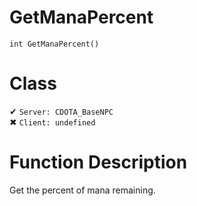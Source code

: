 # GetManaPercent
```
int GetManaPercent()
```
# Class
✔ `Server: CDOTA_BaseNPC`  
✖ `Client: undefined`  

# Function Description
Get the percent of mana remaining.
